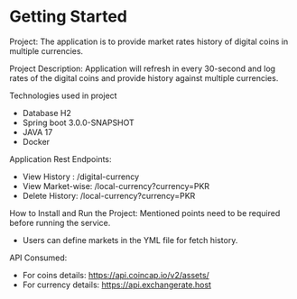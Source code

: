 # Getting Started

Project:
The application is to provide market rates history of digital coins in multiple currencies.

Project Description:
Application will refresh in every 30-second and log rates of the digital coins and provide history against multiple currencies.


Technologies used in project

 - Database H2 
 - Spring boot 3.0.0-SNAPSHOT
 - JAVA 17 
 - Docker

Application Rest Endpoints:
- View History : /digital-currency
- View Market-wise: /local-currency?currency=PKR
- Delete History: /local-currency?currency=PKR

How to Install and Run the Project:
Mentioned points need to be required before running the service.
- Users can define markets in the YML file for fetch history. 

API Consumed:
- For coins details: https://api.coincap.io/v2/assets/ 
- For currency details: https://api.exchangerate.host

